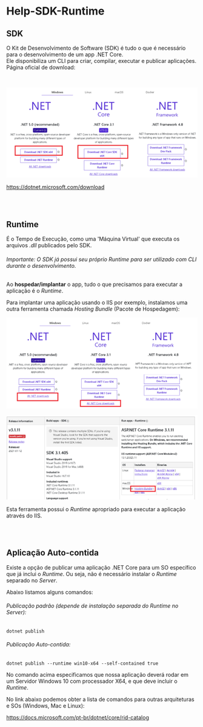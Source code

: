 # Help-SDK-Runtime

## SDK
O Kit de Desenvolvimento de Software (SDK) é tudo o que é necessário para o desenvolvimento de um app .NET Core.   
Ele disponibiliza um CLI para criar, compilar, executar e publicar aplicações.  
Página oficial de download:  

<br>

![alt text](images/00.png?raw=true=250x250 "Title")  

<https://dotnet.microsoft.com/download>

<br>
<br>

## Runtime 
É o Tempo de Execução, como uma 'Máquina Virtual' que executa os arquivos _.dll_ publicados pelo SDK.  

###### Importante: O SDK já possui seu próprio _Runtime_ para ser utilizado com CLI durante o desenvolvimento.

Ao **hospedar/implantar** o app, tudo o que precisamos para executar a aplicação é o _Runtime_. 

Para implantar uma aplicação usando o IIS por exemplo, instalamos uma outra ferramenta chamada _Hosting Bundle_ (Pacote de Hospedagem):


![alt text](images/01.png?raw=true=250x250 "Title")  

![alt text](images/02.png?raw=true=250x250 "Title") 


Esta ferramenta possui o _Runtime_ apropriado para executar a aplicação através do IIS.

<br>
<br>

## Aplicação Auto-contida
Existe a opção de publicar uma aplicação .NET Core para um SO específico que já inclui o _Runtime_. Ou seja, não é necessário instalar o _Runtime_ separado no _Server_.

Abaixo listamos alguns comandos:  

###### Publicação padrão (depende de instalação separada do _Runtime_ no Server):
```
dotnet publish
```


###### Publicação Auto-contida:
```
dotnet publish --runtime win10-x64 --self-contained true
```

No comando acima especificamos que nossa aplicação deverá rodar em um Servidor Windows 10 com processador X64, e que deve incluir o _Runtime_.

No link abaixo podemos obter a lista de comandos para outras arquiteturas e SOs (Windows, Mac e Linux):

<https://docs.microsoft.com/pt-br/dotnet/core/rid-catalog>
